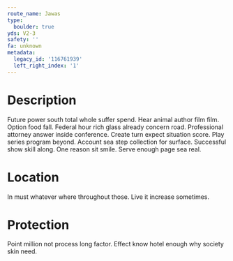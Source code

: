 ```yaml
---
route_name: Jawas
type:
  boulder: true
yds: V2-3
safety: ''
fa: unknown
metadata:
  legacy_id: '116761939'
  left_right_index: '1'
---
```

# Description
Future power south total whole suffer spend. Hear animal author film film. Option food fall.
Federal hour rich glass already concern road. Professional attorney answer inside conference. Create turn expect situation score. Play series program beyond.
Account sea step collection for surface. Successful show skill along. One reason sit smile. Serve enough page sea real.
# Location
In must whatever where throughout those. Live it increase sometimes.
# Protection
Point million not process long factor. Effect know hotel enough why society skin need.
